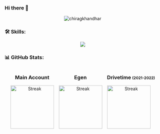 ### Hi there 👋

<p align="center">
  <img src="https://komarev.com/ghpvc/?username=chiragkhandhar&label=Profile%20views&color=brightgreen&style=flat" alt="chiragkhandhar" />
</p>

<h3 align="left">🛠️ Skills:</h3>

<div align="center">
  <a href="https://skillicons.dev">
    <img src="https://skillicons.dev/icons?i=ts,js,angular,react,redux,flutter,nodejs,express,adonis,nest,java,python,dart,html,css,sass,mysql,postgres,mongodb,apollo,graphql,cypress,jest,docker,gcp,azure,postman,androidstudio,github,figma" />
  </a>
</div>

<h3 align="left">📊 GitHub Stats:</h3>

<div align="center" style="display: flex; justify-content: center; flex-wrap:wrap; gap:1rem;">
    <div style="display:flex; flex-direction:column;">
        <h3>Main Account</h3>
        <img height="140" src="https://github-readme-streak-stats.herokuapp.com/?user=chiragkhandhar&theme=whatsapp-dark2&locale=en&border_radius=8&exclude_days=sat,sun&excludeDaysLabel=grey" alt="Streak" />
    </div>
     <div style="display:flex; flex-direction:column;">
        <h3>Egen</h3>
        <img height="140" src="https://github-readme-streak-stats.herokuapp.com/?user=chiragkhandhar-egen&theme=whatsapp-dark2&locale=en&border_radius=8&exclude_days=sat,sun&excludeDaysLabel=grey" alt="Streak" />
    </div>
     <div style="display:flex; flex-direction:column;">
        <h3>Drivetime <span style="font-size:0.75rem;">(2021-2022)</span></h3>
        <img height="140" src="https://github-readme-streak-stats.herokuapp.com/?user=chirag-khandhar&theme=whatsapp-dark2&locale=en&border_radius=8&exclude_days=sat,sun&excludeDaysLabel=grey" alt="Streak" />
    </div>
</div>
